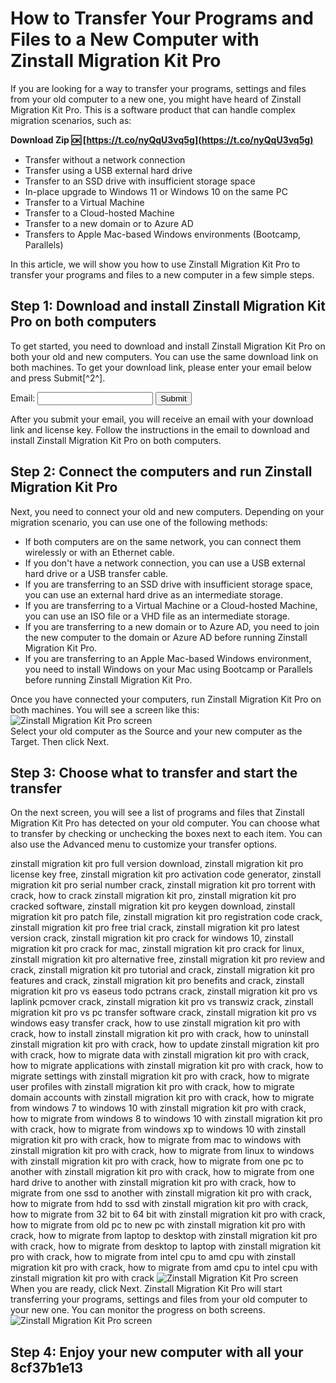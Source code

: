 # How to Transfer Your Programs and Files to a New Computer with Zinstall Migration Kit Pro
 
If you are looking for a way to transfer your programs, settings and files from your old computer to a new one, you might have heard of Zinstall Migration Kit Pro. This is a software product that can handle complex migration scenarios, such as:
 
**Download Zip 🆗 [https://t.co/nyQqU3vq5g](https://t.co/nyQqU3vq5g)**


 
- Transfer without a network connection
- Transfer using a USB external hard drive
- Transfer to an SSD drive with insufficient storage space
- In-place upgrade to Windows 11 or Windows 10 on the same PC
- Transfer to a Virtual Machine
- Transfer to a Cloud-hosted Machine
- Transfer to a new domain or to Azure AD
- Transfers to Apple Mac-based Windows environments (Bootcamp, Parallels)

In this article, we will show you how to use Zinstall Migration Kit Pro to transfer your programs and files to a new computer in a few simple steps.
  
## Step 1: Download and install Zinstall Migration Kit Pro on both computers
 
To get started, you need to download and install Zinstall Migration Kit Pro on both your old and new computers. You can use the same download link on both machines. To get your download link, please enter your email below and press Submit[^2^].
  <form action="https://www.zinstall.com/download-license" method="post">
<label for="email">Email:</label>
<input type="email" id="email" name="email" required="">
<input type="submit" value="Submit">
</form>  
After you submit your email, you will receive an email with your download link and license key. Follow the instructions in the email to download and install Zinstall Migration Kit Pro on both computers.
  
## Step 2: Connect the computers and run Zinstall Migration Kit Pro
 
Next, you need to connect your old and new computers. Depending on your migration scenario, you can use one of the following methods:

- If both computers are on the same network, you can connect them wirelessly or with an Ethernet cable.
- If you don't have a network connection, you can use a USB external hard drive or a USB transfer cable.
- If you are transferring to an SSD drive with insufficient storage space, you can use an external hard drive as an intermediate storage.
- If you are transferring to a Virtual Machine or a Cloud-hosted Machine, you can use an ISO file or a VHD file as an intermediate storage.
- If you are transferring to a new domain or to Azure AD, you need to join the new computer to the domain or Azure AD before running Zinstall Migration Kit Pro.
- If you are transferring to an Apple Mac-based Windows environment, you need to install Windows on your Mac using Bootcamp or Parallels before running Zinstall Migration Kit Pro.

Once you have connected your computers, run Zinstall Migration Kit Pro on both machines. You will see a screen like this:
  ![Zinstall Migration Kit Pro screen](https://www.zinstall.com/images/zmkp/zmkp-1.png)  
Select your old computer as the Source and your new computer as the Target. Then click Next.
  
## Step 3: Choose what to transfer and start the transfer
 
On the next screen, you will see a list of programs and files that Zinstall Migration Kit Pro has detected on your old computer. You can choose what to transfer by checking or unchecking the boxes next to each item. You can also use the Advanced menu to customize your transfer options.
 
zinstall migration kit pro full version download,  zinstall migration kit pro license key free,  zinstall migration kit pro activation code generator,  zinstall migration kit pro serial number crack,  zinstall migration kit pro torrent with crack,  how to crack zinstall migration kit pro,  zinstall migration kit pro cracked software,  zinstall migration kit pro keygen download,  zinstall migration kit pro patch file,  zinstall migration kit pro registration code crack,  zinstall migration kit pro free trial crack,  zinstall migration kit pro latest version crack,  zinstall migration kit pro crack for windows 10,  zinstall migration kit pro crack for mac,  zinstall migration kit pro crack for linux,  zinstall migration kit pro alternative free,  zinstall migration kit pro review and crack,  zinstall migration kit pro tutorial and crack,  zinstall migration kit pro features and crack,  zinstall migration kit pro benefits and crack,  zinstall migration kit pro vs easeus todo pctrans crack,  zinstall migration kit pro vs laplink pcmover crack,  zinstall migration kit pro vs transwiz crack,  zinstall migration kit pro vs pc transfer software crack,  zinstall migration kit pro vs windows easy transfer crack,  how to use zinstall migration kit pro with crack,  how to install zinstall migration kit pro with crack,  how to uninstall zinstall migration kit pro with crack,  how to update zinstall migration kit pro with crack,  how to migrate data with zinstall migration kit pro with crack,  how to migrate applications with zinstall migration kit pro with crack,  how to migrate settings with zinstall migration kit pro with crack,  how to migrate user profiles with zinstall migration kit pro with crack,  how to migrate domain accounts with zinstall migration kit pro with crack,  how to migrate from windows 7 to windows 10 with zinstall migration kit pro with crack,  how to migrate from windows 8 to windows 10 with zinstall migration kit pro with crack,  how to migrate from windows xp to windows 10 with zinstall migration kit pro with crack,  how to migrate from mac to windows with zinstall migration kit pro with crack,  how to migrate from linux to windows with zinstall migration kit pro with crack,  how to migrate from one pc to another with zinstall migration kit pro with crack,  how to migrate from one hard drive to another with zinstall migration kit pro with crack,  how to migrate from one ssd to another with zinstall migration kit pro with crack,  how to migrate from hdd to ssd with zinstall migration kit pro with crack,  how to migrate from 32 bit to 64 bit with zinstall migration kit pro with crack,  how to migrate from old pc to new pc with zinstall migration kit pro with crack,  how to migrate from laptop to desktop with zinstall migration kit pro with crack,  how to migrate from desktop to laptop with zinstall migration kit pro with crack,  how to migrate from intel cpu to amd cpu with zinstall migration kit pro with crack,  how to migrate from amd cpu to intel cpu with zinstall migration kit pro with crack
  ![Zinstall Migration Kit Pro screen](https://www.zinstall.com/images/zmkp/zmkp-2.png)  
When you are ready, click Next. Zinstall Migration Kit Pro will start transferring your programs, settings and files from your old computer to your new one. You can monitor the progress on both screens.
  ![Zinstall Migration Kit Pro screen](https://www.zinstall.com/images/zmkp/zmkp-3.png)  
## Step 4: Enjoy your new computer with all your 8cf37b1e13


